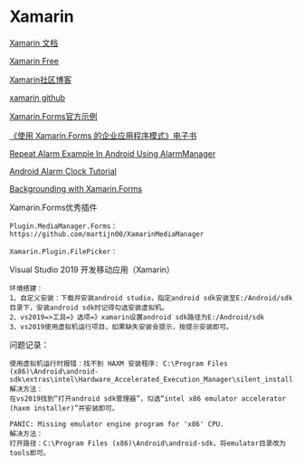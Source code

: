 # Xamarin


[Xamarin 文档](https://docs.microsoft.com/zh-cn/xamarin/)

[Xamarin Free](https://dotnet.microsoft.com/apps/xamarin)

[Xamarin社区博客](https://devblogs.microsoft.com/xamarin)

[xamarin github](https://github.com/xamarin)

[Xamarin.Forms官方示例](https://docs.microsoft.com/zh-cn/samples/browse/?products=xamarin&term=Xamarin.Forms)

[《使用 Xamarin.Forms 的企业应用程序模式》电子书](https://docs.microsoft.com/zh-cn/xamarin/xamarin-forms/enterprise-application-patterns/)

[Repeat Alarm Example In Android Using AlarmManager](https://www.stacktips.com/tutorials/android/repeat-alarm-example-in-android)

[Android Alarm Clock Tutorial](https://javapapers.com/android/android-alarm-clock-tutorial/)

[Backgrounding with Xamarin.Forms](https://robgibbens.com/backgrounding-with-xamarin-forms/)

Xamarin.Forms优秀插件
```
Plugin.MediaManager.Forms：
https://github.com/martijn00/XamarinMediaManager

Xamarin.Plugin.FilePicker：

```

Visual Studio 2019 开发移动应用（Xamarin）
```
环境搭建：
1、自定义安装：下载并安装android studio，指定android sdk安装至E:/Android/sdk目录下，安装android sdk时记得勾选安装虚拟机。
2、vs2019=>工具=》选项=》xamarin设置android sdk路径为E:/Android/sdk
3、vs2019使用虚拟机运行项目，如果缺失安装会提示，按提示安装即可。
```

问题记录：
```
使用虚拟机运行时报错：找不到 HAXM 安装程序: C:\Program Files (x86)\Android\android-sdk\extras\intel\Hardware_Accelerated_Execution_Manager\silent_install.bat
解决方法：
在vs2019找到“打开android sdk管理器”，勾选“intel x86 emulator accelerator (haxm installer)”并安装即可。

PANIC: Missing emulator engine program for 'x86' CPU.
解决方法：
打开路径：C:\Program Files (x86)\Android\android-sdk，将emulator目录改为tools即可。
```